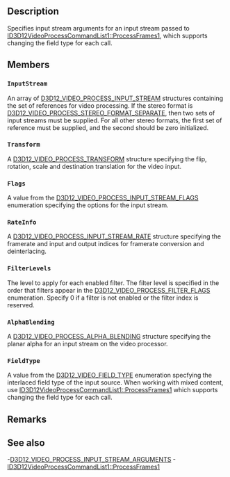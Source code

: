 ## Description

Specifies input stream arguments for an input stream passed to [ID3D12VideoProcessCommandList1::ProcessFrames1](https://learn.microsoft.com/windows/win32/api/d3d12video/nf-d3d12video-id3d12videoprocesscommandlist1-processframes1), which supports changing the field type for each call.

## Members

### `InputStream`

An array of [D3D12_VIDEO_PROCESS_INPUT_STREAM](https://learn.microsoft.com/windows/win32/api/d3d12video/ns-d3d12video-d3d12_video_process_input_stream) structures containing the set of references for video processing. If the stereo format is [D3D12_VIDEO_PROCESS_STEREO_FORMAT_SEPARATE](https://learn.microsoft.com/windows/win32/api/d3d12video/ne-d3d12video-d3d12_video_frame_stereo_format), then two sets of input streams must be supplied. For all other stereo formats, the first set of reference must be supplied, and the second should be zero initialized.

### `Transform`

A [D3D12_VIDEO_PROCESS_TRANSFORM](https://learn.microsoft.com/windows/win32/api/d3d12video/ns-d3d12video-d3d12_video_process_transform) structure specifying the flip, rotation, scale and destination translation for the video input.

### `Flags`

A value from the [D3D12_VIDEO_PROCESS_INPUT_STREAM_FLAGS](https://learn.microsoft.com/windows/win32/api/d3d12video/ne-d3d12video-d3d12_video_process_input_stream_flags) enumeration specifying the options for the input stream.

### `RateInfo`

A [D3D12_VIDEO_PROCESS_INPUT_STREAM_RATE](https://learn.microsoft.com/windows/win32/api/d3d12video/ns-d3d12video-d3d12_video_process_input_stream_rate) structure specifying the framerate and input and output indices for framerate conversion and deinterlacing.

### `FilterLevels`

The level to apply for each enabled filter. The filter level is specified in the order that filters appear in the [D3D12_VIDEO_PROCESS_FILTER_FLAGS](https://learn.microsoft.com/windows/win32/api/d3d12video/ne-d3d12video-d3d12_video_process_filter_flags) enumeration. Specify 0 if a filter is not enabled or the filter index is reserved.

### `AlphaBlending`

A [D3D12_VIDEO_PROCESS_ALPHA_BLENDING](https://learn.microsoft.com/windows/win32/api/d3d12video/ns-d3d12video-d3d12_video_process_alpha_blending) structure specifying the planar alpha for an input stream on the video processor.

### `FieldType`

A value from the [D3D12_VIDEO_FIELD_TYPE](https://learn.microsoft.com/windows/win32/api/d3d12video/ne-d3d12video-d3d12_video_field_type) enumeration specfying the interlaced field type of the input source. When working with mixed content, use [ID3D12VideoProcessCommandList1::ProcessFrames1](https://learn.microsoft.com/windows/win32/api/d3d12video/nf-d3d12video-id3d12videoprocesscommandlist1-processframes1) which supports changing the field type for each call.

## Remarks

## See also

-[D3D12_VIDEO_PROCESS_INPUT_STREAM_ARGUMENTS](https://learn.microsoft.com/windows/win32/api/d3d12video/ns-d3d12video-d3d12_video_process_input_stream_arguments)
-[ID3D12VideoProcessCommandList1::ProcessFrames1](https://learn.microsoft.com/windows/win32/api/d3d12video/nf-d3d12video-id3d12videoprocesscommandlist-processframes)